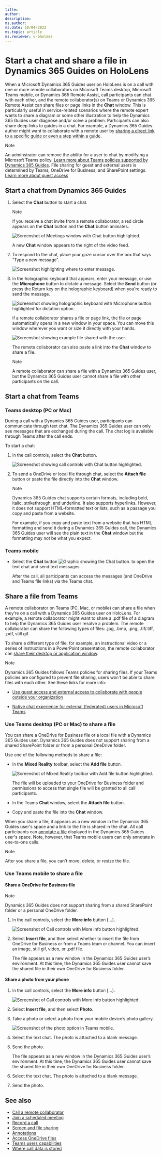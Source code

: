 ```yaml
---
title: 
author: 
description: 
ms.author: 
ms.date: 10/04/2022
ms.topic: article
ms.reviewer: v-bholmes
---
```


# Start a chat and share a file in Dynamics 365 Guides on HoloLens 

When a Microsoft Dynamics 365 Guides user on HoloLens is on a call with one or more remote collaborators on Microsoft Teams desktop, Microsoft Teams mobile, or Dynamics 365 Remote Assist, call participants can chat with each other, and the remote collaborator(s) on Teams or Dynamics 365 Remote Assist can share files or page links in the **Chat** window. This is particularly useful in service-related scenarios where the remote expert wants to share a diagram or some other illustration to help the Dynamics 365 Guides user diagnose and/or solve a problem. Participants can also share deep links to guides in a chat. For example, a Dynamics 365 Guides author might want to collaborate with a remote user by [sharing a direct link to a specific guide or even a step within a guide](pc-app-copy-link-guide-step.md).  

> [!NOTE]
> An adminstrator can remove the ability for a user to chat by modifying a Microsoft Teams policy. [Learn more about Teams policies supported by Dynamics 365 Guides](admin-teams-policies.md). File sharing for guest and external users is determined by Teams, OneDrive for Business, and SharePoint settings. [Learn more about guest access](admin-add-guest-user.md) 

## Start a chat from Dynamics 365 Guides

1. Select the **Chat** button to start a chat. 

    > [!NOTE]
    > If you receive a chat invite from a remote collaborator, a red circle appears on the **Chat** button and the **Chat** button animates. 

    ![Screenshot of Meetings window with Chat button highlighted.](media/calling-chat-file-sharing-1.JPG "Screenshot of Meetings window with Chat button highlighted")    
    
    A new **Chat** window appears to the right of the video feed.     
    
2. To respond to the chat, place your gaze cursor over the box that says "Type a new message". 

    ![Screenshot highlighting where to enter message.](media/calling-chat-file-sharing-3.JPG "Screenshot highlighting where to enter message")
    
3. In the holographic keyboard that appears, enter your message, or use the **Microphone** button to dictate a message. Select the **Send** button (or press the Return key on the holographic keyboard) when you're ready to send the message. 

    ![Screenshot showing holographic keyboard with Microphone button highlighted for dictation option.](media/calling-chat-file-sharing-4.JPG "Screenshot showing holographic keyboard with Microphone button highlighted for dictation option")
    
    If a remote collaborator shares a file or page link, the file or page automatically opens in a new window in your space. You can move this window wherever you want or size it directly with your hands. 

   ![Screenshot showing example file shared with the user.](media/calling-chat-file-sharing-5.JPG "Screenshot showing example file shared with the user")

   The remote collaborator can also paste a link into the **Chat** window to share a file.  
   
   > [!NOTE]
   > A remote collaborator can share a file with a Dynamics 365 Guides user, but the Dynamics 365 Guides user cannot share a file with other participants on the call.    
## Start a chat from Teams 

### Teams desktop (PC or Mac)

During a call with a Dynamics 365 Guides user, participants can communicate through text chat. The Dynamics 365 Guides user can only see messages that are exchanged during the call. The chat log is available through Teams after the call ends.

To start a chat:

1. In the call controls, select the **Chat** button. 

    ![Screenshot showing call controls with Chat button highlighted.](media/calling-teams-start-chat.JPG)    

2. To send a OneDrive or local file through chat, select the **Attach file** button or paste the file directly into the **Chat** window. 

    >[!Note]
    > Dynamics 365 Guides chat supports certain formats, including bold, italic, strikethrough, and underline. It also supports hyperlinks. However, it does not support HTML-formatted text or lists, such as a passage you copy and paste from a website. 
    >
    > For example, if you copy and paste text from a website that has HTML formatting and send it during a Dynamics 365 Guides call, the Dynamics 365 Guides user will see the plain text in the **Chat** window but the formatting may not be what you expect.

### Teams mobile

- Select the **Chat** button ![Graphic showing the Chat button.](media/calling-teams-mobile-start-chat.JPG) to open the text chat and send text messages. 

   After the call, all participants can access the messages (and OneDrive and Teams file links) via the Teams chat. 

## Share a file from Teams

A remote collaborator on Teams (PC, Mac, or mobile) can share a file when they're on a call with a Dynamics 365 Guides user on HoloLens. For example, a remote collaborator might want to share a .pdf file of a diagram to help the Dynamics 365 Guides user resolve a problem. The remote collaborator can share the following types of files: .jpg, .bmp, .png, .tif/.tiff, .pdf, still gif. 

To share a different type of file, for example, an instructional video or a series of instructions in a PowerPoint presentation, the remote collaborator can [share their desktop or application window](calling-screen-sharing.md). 

> [!NOTE]
> Dynamics 365 Guides follows Teams policies for sharing files. If your Teams policies are configured to prevent file sharing, users won't be able to share files with each other. See these links for more info:
>
> - [Use guest access and external access to collaborate with people outside your organization](/microsoftteams/communicate-with-users-from-other-organizations#compare-external-and-guest-access)
>
> - [Native chat experience for external (federated) users in Microsoft Teams](/microsoftteams/native-chat-for-external-users)

### Use Teams desktop (PC or Mac) to share a file 

You can share a OneDrive for Business file or a local file with a Dynamics 365 Guides user. Dynamics 365 Guides does not support sharing from a shared SharePoint folder or from a personal OneDrive folder. 

Use one of the following methods to share a file:

- In the **Mixed Reality** toolbar, select the **Add file** button. 

   ![Screenshot of Mixed Reality toolbar with Add file button highlighted.](media/calling-file-sharing-teams-desktop-mr-toolbar.JPG "SharePhoto") 

   The file will be uploaded to your OneDrive for Business folder and permissions to access that single file will be granted to all call participants.    

- In the Teams **Chat** window, select the **Attach file** button. 

- Copy and paste the file into the **Chat** window.

When you share a file, it appears as a new window in the Dynamics 365 Guides user's space and a link to the file is shared in the chat. All call participants can [annotate a file](calling-annotations.md) displayed in the Dynamics 365 Guides user's space. Note, however, that Teams mobile users can only annotate in one-to-one calls. 

> [!Note]
> After you share a file, you can't move, delete, or resize the file.

### Use Teams mobile to share a file 

#### Share a OneDrive for Business file 

> [!NOTE]
> Dynamics 365 Guides does not support sharing from a shared SharePoint folder or a personal OneDrive folder.   

1. In the call controls, select the **More info** button […].

    ![Screenshot of Call controls with More info button highlighted.](media/calling-file-sharing-mobile-call-controls.JPG "SharePhoto")

2. Select **Insert file**, and then select whether to insert the file from OneDrive for Business or from a Teams team or channel. You can insert an image, still gif, video, or .pdf file.

    The file appears as a new window in the Dynamics 365 Guides user’s environment. At this time, the Dynamics 365 Guides user cannot save the shared file in their own OneDrive for Business folder.

#### Share a photo from your phone 

1. In the call controls, select the **More info** button […].

    ![Screenshot of Call controls with More info button highlighted.](media/calling-file-sharing-mobile-call-controls.JPG "SharePhoto")

2. Select **Insert file**, and then select **Photo**. 

3. Take a photo or select a photo from your mobile device’s photo gallery. 

    ![Screenshot of the photo option in Teams mobile.](media/calling-file-sharing-photo-teams-mobile.JPG "SharePhoto")

4. Select the text chat. The photo is attached to a blank message. 

5. Send the photo.    

    The file appears as a new window in the Dynamics 365 Guides user’s environment. At this time, the Dynamics 365 Guides user cannot save the shared file in their own OneDrive for Business folder.

4. Select the text chat. The photo is attached to a blank message. 

5. Send the photo.    

## See also

- [Call a remote collaborator](calling-start-call.md)
- [Join a scheduled meeting](calling-meetings.md)
- [Record a call](calling-record-call.md)
- [Screen and file sharing](calling-screen-sharing.md)
- [Annotations](calling-annotations.md)
- [Access OneDrive files](onedrive-files.md)
- [Teams users capabilities](calling-teams-users.md)
- [Where call data is stored](call-logging.md)

    
